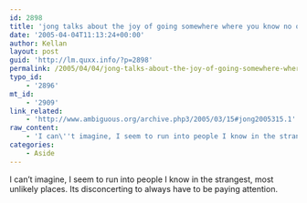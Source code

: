 ```yaml
---
id: 2898
title: 'jong talks about the joy of going somewhere where you know no one.'
date: '2005-04-04T11:13:24+00:00'
author: Kellan
layout: post
guid: 'http://lm.quxx.info/?p=2898'
permalink: /2005/04/04/jong-talks-about-the-joy-of-going-somewhere-where-you-know-no-one/
typo_id:
    - '2896'
mt_id:
    - '2909'
link_related:
    - 'http://www.ambiguous.org/archive.php3/2005/03/15#jong2005315.1'
raw_content:
    - 'I can\''t imagine, I seem to run into people I know in the strangest, most unlikely places.  Its disconcerting to always have to be paying attention.'
categories:
    - Aside
---
```


I can’t imagine, I seem to run into people I know in the strangest, most unlikely places. Its disconcerting to always have to be paying attention.